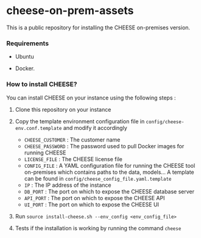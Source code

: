 # cheese-on-prem-assets

This is a public repository for installing the CHEESE on-premises version.

### Requirements

- Ubuntu

- Docker.

### How to install CHEESE?


You can install CHEESE on your instance using the following steps :

1. Clone this repository on your instance

2. Copy the template environment configuration file in `config/cheese-env.conf.template` and modify it accordingly 

    - `CHEESE_CUSTOMER` : The customer name
    - `CHEESE_PASSWORD` : The password used to pull Docker images for running CHEESE
    - `LICENSE_FILE` : The CHEESE license file
    - `CONFIG_FILE` : A YAML configuration file for running the CHEESE tool on-premises which contains paths to the data, models... A template can be found in `config/cheese_config_file.yaml.template`
    - `IP` : The IP address of the instance
    - `DB_PORT` : The port on which to expose the CHEESE database server
    - `API_PORT` : The port on which to expose the CHEESE API
    - `UI_PORT` : The port on which to expose the CHEESE UI

3. Run `source install-cheese.sh --env_config <env_config_file>`

4. Tests if the installation is working by running the command `cheese`

